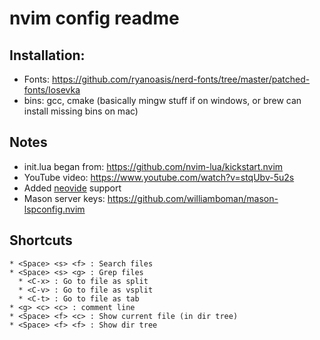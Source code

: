 # nvim config readme

## Installation:

* Fonts: https://github.com/ryanoasis/nerd-fonts/tree/master/patched-fonts/Iosevka
* bins: gcc, cmake (basically mingw stuff if on windows, or brew can install missing bins on mac)

## Notes

* init.lua began from: https://github.com/nvim-lua/kickstart.nvim
* YouTube video: https://www.youtube.com/watch?v=stqUbv-5u2s
* Added [neovide](https://github.com/neovide/neovide) support
* Mason server keys: https://github.com/williamboman/mason-lspconfig.nvim

## Shortcuts

```
* <Space> <s> <f> : Search files
* <Space> <s> <g> : Grep files
  * <C-x> : Go to file as split
  * <C-v> : Go to file as vsplit
  * <C-t> : Go to file as tab
* <g> <c> <c> : comment line
* <Space> <f> <c> : Show current file (in dir tree)
* <Space> <f> <f> : Show dir tree
```
